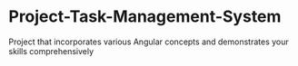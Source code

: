 # Project-Task-Management-System
Project that incorporates various Angular concepts and demonstrates your skills comprehensively

